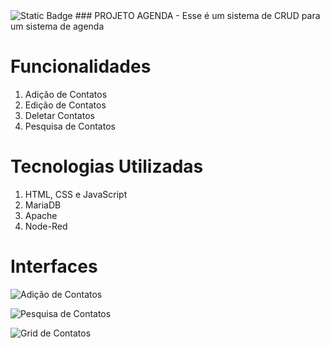 <img alt="Static Badge" src="https://img.shields.io/badge/status-Conclu%C3%ADdo-green">
### PROJETO AGENDA
- Esse é um sistema de CRUD para um sistema de agenda

<h1>Funcionalidades</h1>
<ol>
  <li>Adição de Contatos</li>
  <li>Edição de Contatos</li>
  <li>Deletar Contatos</li>
  <li>Pesquisa de Contatos</li>
</ol>
<h1>Tecnologias Utilizadas</h1>
<ol>
  <li>HTML, CSS e JavaScript</li>
  <li>MariaDB</li>
  <li>Apache</li>
  <li>Node-Red</li>
</ol>

<h1>Interfaces</h1>

![Adição de Contatos](https://github.com/VitorR-Soares/app_agenda/assets/160509234/509a9e5b-75b3-4b7c-8fc1-cbfe3bc72611)


![Pesquisa de Contatos](https://github.com/VitorR-Soares/app_agenda/assets/160509234/d55ccfde-6e48-47cd-8e0c-87c56876b981)


![Grid de Contatos](https://github.com/VitorR-Soares/app_agenda/assets/160509234/c50bd9ae-370d-4d55-ad6a-f69face03644)



